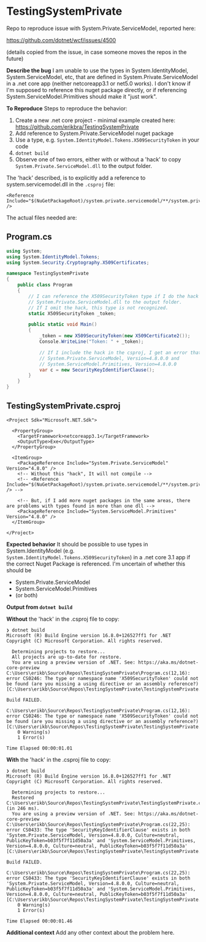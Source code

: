 # TestingSystemPrivate
Repo to reproduce issue with System.Private.ServiceModel, reported here:

https://github.com/dotnet/wcf/issues/4500

(details copied from the issue, in case someone moves the repos in the future)

**Describe the bug**
I am unable to use the types in System.IdentityModel, System.ServiceModel, etc, that are defined in System.Private.ServiceModel in a .net core app (neither netcoreapp3.1 or net5.0 works). I don't know if I'm supposed to reference this nuget package directly, or if referencing System.ServiceModel.Primitives should make it "just work".

**To Reproduce**
Steps to reproduce the behavior:
1. Create a new .net core project - minimal example created here: https://github.com/erikbra/TestingSystemPrivate
2. Add reference to System.Private.ServiceModel nuget package
3. Use a type, e.g. `System.IdentityModel.Tokens.X509SecurityToken` in your code
2. `dotnet build`
3. Observe one of two errors, either with or without a 'hack' to copy `System.Private.ServiceModel.dll` to the output folder.

The 'hack' described, is to explicitly add a reference to system.servicemodel.dll in the `.csproj` file:
```csproj
<Reference Include="$(NuGetPackageRoot)/system.private.servicemodel/**/system.private.servicemodel.dll" />
```

The actual files needed are:

## Program.cs
```csharp
using System;
using System.IdentityModel.Tokens;
using System.Security.Cryptography.X509Certificates;

namespace TestingSystemPrivate
{
    public class Program
    {
        // I can reference the X509SecurityToken type if I do the hack in the .csproj to copy
        // System.Private.ServiceModel.dll to the output folder.
        // If I omit the hack, this type is not recognized.
        static X509SecurityToken _token;

        public static void Main()
        {
            _token = new X509SecurityToken(new X509Certificate2());
            Console.WriteLine("Token: " + _token);

            // If I include the hack in the csproj, I get an error that this type exists in both
            // System.Private.ServiceModel, Version=4.8.0.0 and
            // System.ServiceModel.Primitives, Version=4.8.0.0
            var c = new SecurityKeyIdentifierClause();
        }
    }
}
```

## TestingSystemPrivate.csproj

```csproj
<Project Sdk="Microsoft.NET.Sdk">

  <PropertyGroup>
    <TargetFramework>netcoreapp3.1</TargetFramework>
    <OutputType>Exe</OutputType>
  </PropertyGroup>
  
  <ItemGroup>
    <PackageReference Include="System.Private.ServiceModel" Version="4.8.0" />
    <!-- Without this "hack", It will not compile -->
    <!-- <Reference Include="$(NuGetPackageRoot)/system.private.servicemodel/**/system.private.servicemodel.dll" /> -->

    <!-- But, if I add more nuget packages in the same areas, there are problems with types found in more than one dll -->
    <PackageReference Include="System.ServiceModel.Primitives" Version="4.8.0" />
  </ItemGroup>

</Project>
```


**Expected behavior**
It should be possible to use types in System.IdentityModel (e.g. `System.IdentityModel.Tokens.X509SecurityToken`) in a .net core 3.1 app if the correct Nuget Package is referenced. I'm uncertain of whether this should be
* System.Private.ServiceModel
* System.ServiceModel.Primitives
* (or both)

**Output from `dotnet build`**

**Without** the 'hack' in the .csproj file to copy:
```console
❯ dotnet build
Microsoft (R) Build Engine version 16.8.0+126527ff1 for .NET
Copyright (C) Microsoft Corporation. All rights reserved.

  Determining projects to restore...
  All projects are up-to-date for restore.
  You are using a preview version of .NET. See: https://aka.ms/dotnet-core-preview
C:\Users\erikb\Source\Repos\TestingSystemPrivate\Program.cs(12,16): error CS0246: The type or namespace name 'X509SecurityToken' could not be found (are you missing a using directive or an assembly reference?) [C:\Users\erikb\Source\Repos\TestingSystemPrivate\TestingSystemPrivate.csproj]

Build FAILED.

C:\Users\erikb\Source\Repos\TestingSystemPrivate\Program.cs(12,16): error CS0246: The type or namespace name 'X509SecurityToken' could not be found (are you missing a using directive or an assembly reference?) [C:\Users\erikb\Source\Repos\TestingSystemPrivate\TestingSystemPrivate.csproj]
    0 Warning(s)
    1 Error(s)

Time Elapsed 00:00:01.01
```

**With** the 'hack' in the .csproj file to copy:
```console
❯ dotnet build
Microsoft (R) Build Engine version 16.8.0+126527ff1 for .NET
Copyright (C) Microsoft Corporation. All rights reserved.

  Determining projects to restore...
  Restored C:\Users\erikb\Source\Repos\TestingSystemPrivate\TestingSystemPrivate.csproj (in 246 ms).
  You are using a preview version of .NET. See: https://aka.ms/dotnet-core-preview
C:\Users\erikb\Source\Repos\TestingSystemPrivate\Program.cs(22,25): error CS0433: The type 'SecurityKeyIdentifierClause' exists in both 'System.Private.ServiceModel, Version=4.8.0.0, Culture=neutral, PublicKeyToken=b03f5f7f11d50a3a' and 'System.ServiceModel.Primitives, Version=4.8.0.0, Culture=neutral, PublicKeyToken=b03f5f7f11d50a3a' [C:\Users\erikb\Source\Repos\TestingSystemPrivate\TestingSystemPrivate.csproj]

Build FAILED.

C:\Users\erikb\Source\Repos\TestingSystemPrivate\Program.cs(22,25): error CS0433: The type 'SecurityKeyIdentifierClause' exists in both 'System.Private.ServiceModel, Version=4.8.0.0, Culture=neutral, PublicKeyToken=b03f5f7f11d50a3a' and 'System.ServiceModel.Primitives, Version=4.8.0.0, Culture=neutral, PublicKeyToken=b03f5f7f11d50a3a' [C:\Users\erikb\Source\Repos\TestingSystemPrivate\TestingSystemPrivate.csproj]
    0 Warning(s)
    1 Error(s)

Time Elapsed 00:00:01.46
```

**Additional context**
Add any other context about the problem here.

